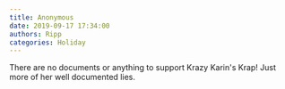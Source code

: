 ```yaml
---
title: Anonymous
date: 2019-09-17 17:34:00
authors: Ripp
categories: Holiday
---
```


 There are no documents or anything to support Krazy Karin's Krap!  Just more of her well documented lies.